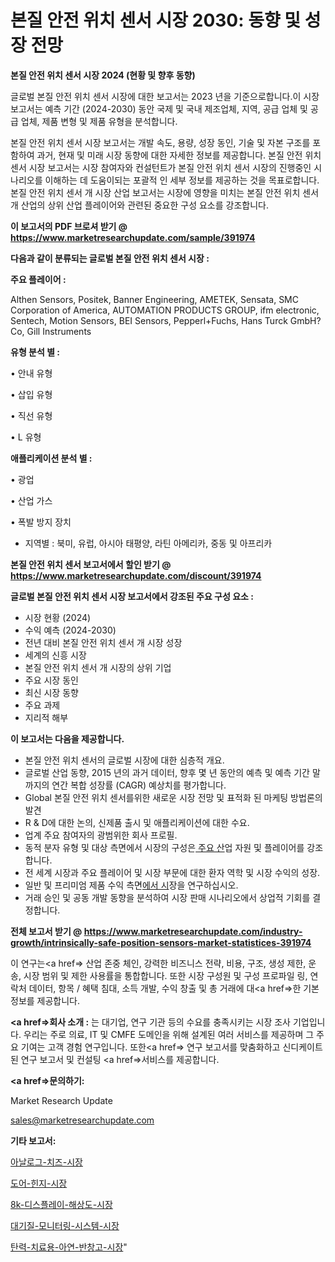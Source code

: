 # 본질 안전 위치 센서 시장 2030: 동향 및 성장 전망

<strong>본질 안전 위치 센서 시장 2024 (현황 및 향후 동향)</strong>

글로벌 본질 안전 위치 센서 시장에 대한 보고서는 2023 년을 기준으로합니다.이 시장 보고서는 예측 기간 (2024-2030) 동안 국제 및 국내 제조업체, 지역, 공급 업체 및 공급 업체, 제품 변형 및 제품 유형을 분석합니다.

본질 안전 위치 센서 시장 보고서는 개발 속도, 용량, 성장 동인, 기술 및 자본 구조를 포함하여 과거, 현재 및 미래 시장 동향에 대한 자세한 정보를 제공합니다. 본질 안전 위치 센서 시장 보고서는 시장 참여자와 컨설턴트가 본질 안전 위치 센서 시장의 진행중인 시나리오를 이해하는 데 도움이되는 포괄적 인 세부 정보를 제공하는 것을 목표로합니다. 본질 안전 위치 센서 개 시장 산업 보고서는 시장에 영향을 미치는 본질 안전 위치 센서 개 산업의 상위 산업 플레이어와 관련된 중요한 구성 요소를 강조합니다.



<strong>이 보고서의 PDF 브로셔 받기 @ <a href=https://www.marketresearchupdate.com/sample/391974>https://www.marketresearchupdate.com/sample/391974</a></strong>



<strong>다음과 같이 분류되는 글로벌 본질 안전 위치 센서 시장 :</strong>



<strong>주요 플레이어 :</strong>

Althen Sensors, Positek, Banner Engineering, AMETEK, Sensata, SMC Corporation of America, AUTOMATION PRODUCTS GROUP, ifm electronic, Sentech, Motion Sensors, BEI Sensors, Pepperl+Fuchs, Hans Turck GmbH?Co, Gill Instruments



<strong>유형 분석 별 :</strong>

• 안내 유형

• 삽입 유형

• 직선 유형

• L 유형



<strong>애플리케이션 분석 별 :</strong>

• 광업

• 산업 가스

• 폭발 방지 장치

<ul>
  <li>지역별 : 북미, 유럽, 아시아 태평양, 라틴 아메리카, 중동 및 아프리카</li>
</ul>


<strong>본질 안전 위치 센서 보고서에서 할인 받기 @ <a href=https://www.marketresearchupdate.com/discount/391974>https://www.marketresearchupdate.com/discount/391974</a></strong>



<strong>글로벌 본질 안전 위치 센서 시장 보고서에서 강조된 주요 구성 요소 :</strong>
<ul>
  <li>시장 현황 (2024)</li>
  <li>수익 예측 (2024-2030)</li>
  <li>전년 대비 본질 안전 위치 센서 개 시장 성장</li>
  <li>세계의 신흥 시장</li>
  <li>본질 안전 위치 센서 개 시장의 상위 기업</li>
  <li>주요 시장 동인</li>
  <li>최신 시장 동향</li>
  <li>주요 과제</li>
  <li>지리적 해부</li>
</ul>


<strong>이 보고서는 다음을 제공합니다.</strong>
<ul>
  <li>본질 안전 위치 센서의 글로벌 시장에 대한 심층적 개요.</li>
  <li>글로벌 산업 동향, 2015 년의 과거 데이터, 향후 몇 년 동안의 예측 및 예측 기간 말까지의 연간 복합 성장률 (CAGR) 예상치를 평가합니다.</li>
  <li>Global 본질 안전 위치 센서를위한 새로운 시장 전망 및 표적화 된 마케팅 방법론의 발견</li>
  <li>R &amp; D에 대한 논의, 신제품 출시 및 애플리케이션에 대한 수요.</li>
  <li>업계 주요 참여자의 광범위한 회사 프로필.</li>
  <li>동적 분자 유형 및 대상 측면에서 시장의 구성은<a href=> 주요 산</a>업 자원 및 플레이어를 강조합니다.</li>
  <li>전 세계 시장과 주요 플레이어 및 시장 부문에 대한 환자 역학 및 시장 수익의 성장.</li>
  <li>일반 및 프리미엄 제품 수익 측면<a href=>에서 시</a>장을 연구하십시오.</li>
  <li>거래 승인 및 공동 개발 동향을 분석하여 시장 판매 시나리오에서 상업적 기회를 결정합니다.</li>
</ul>



<strong>전체 보고서 받기 @ <a href=https://www.marketresearchupdate.com/industry-growth/intrinsically-safe-position-sensors-market-statistices-391974>https://www.marketresearchupdate.com/industry-growth/intrinsically-safe-position-sensors-market-statistices-391974</a></strong>

이 연구는<a href=> 산업 존중</a> 체인, 강력한 비즈니스 전략, 비용, 구조, 생성 제한, 운송, 시장 범위 및 제한 사용률을 통합합니다. 또한 시장 구성원 및 구성 프로파일 링, 연락처 데이터, 항목 / 혜택 침대, 소득 개발, 수익 창출 및 총 거래에 대<a href=>한 기본 </a>정보를 제공합니다.



<strong><a href=>회사 소</a>개 :</strong>
는 대기업, 연구 기관 등의 수요를 충족시키는 시장 조사 기업입니다. 우리는 주로 의료, IT 및 CMFE 도메인을 위해 설계된 여러 서비스를 제공하며 그 주요 기여는 고객 경험 연구입니다. 또한<a href=> 연구 보</a>고서를 맞춤화하고 신디케이트 된 연구 보고서 및 컨설팅 <a href=>서비스</a>를 제공합니다.



<strong><a href=>문의하기:</a></strong>

Market Research Update

sales@marketresearchupdate.com



<strong>기타 보고서:</strong>

<a href=https://www.linkedin.com/pulse/아날로그-치즈-시장-현재-및-미래-성장-2029-trend-tracking-tips-360-analysis/>아날로그-치즈-시장</a>

<a href=https://www.linkedin.com/pulse/도어-힌지-시장-진입-전략-및-위험-평가2029년-consumer-connection-chronicles-24--j4xpf/>도어-힌지-시장</a>

<a href=https://www.linkedin.com/pulse/8k-디스플레이-해상도-시장-진입-전략-및-위험-평가2029년-isdailynews-wzn4f/>8k-디스플레이-해상도-시장</a>

<a href=https://www.linkedin.com/pulse/대기질-모니터링-시스템-시장-규모-및-성장-2023-isdailynews-6624f/>대기질-모니터링-시스템-시장</a>

<a href=https://www.linkedin.com/pulse/탄력-치료용-아연-반창고-시장-세분화-연구-및-목표-고객2029년-8tusf/>탄력-치료용-아연-반창고-시장</a>"
